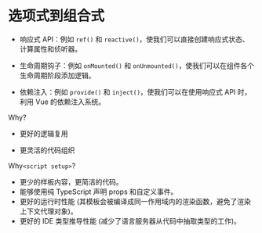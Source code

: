 <style>
  .slidev-layout h1:not(.customTitleRow) {
    margin-bottom: 1rem;
  }
</style>

# 选项式到组合式

- 响应式 API：例如 `ref()` 和 `reactive()`，使我们可以直接创建响应式状态、计算属性和侦听器。

- 生命周期钩子：例如 `onMounted()` 和 `onUnmounted()`，使我们可以在组件各个生命周期阶段添加逻辑。

- 依赖注入：例如 `provide()` 和 `inject()`，使我们可以在使用响应式 API 时，利用 Vue 的依赖注入系统。

<div v-click>

Why?

- 更好的逻辑复用

- 更灵活的代码组织

</div>

<div v-click>

Why`<script setup>`?

- 更少的样板内容，更简洁的代码。
- 能够使用纯 TypeScript 声明 props 和自定义事件。
- 更好的运行时性能 (其模板会被编译成同一作用域内的渲染函数，避免了渲染上下文代理对象)。
- 更好的 IDE 类型推导性能 (减少了语言服务器从代码中抽取类型的工作)。

</div>

<!-- 组合式 API (Composition API) 是一系列 API 的集合，使我们可以使用函数而不是声明选项的方式书写 Vue 组件。它是一个概括性的术语，涵盖了以下方面的 API[^1]：

- 响应式 API：例如 `ref()` 和 `reactive()`，使我们可以直接创建响应式状态、计算属性和侦听器。

- 生命周期钩子：例如 `onMounted()` 和 `onUnmounted()`，使我们可以在组件各个生命周期阶段添加逻辑。

- 依赖注入：例如 `provide()` 和 `inject()`，使我们可以在使用响应式 API 时，利用 Vue 的依赖注入系统。

那么为什么要有组合式 API？—— 1.更好的逻辑复用和2.更灵活的代码组织[^2]

第1点，在 Vue2 中使用 mixins 多了会有这样的痛点：组件中使用了一些方法和变量，但是在文件中找不到它们的声明，于是只能寻着 mixins 一个一个找，费时费力不说，还有可能在定义变量或方法时不经意覆盖了本不该覆盖的属性，而且这样让多个 mixins 隐形耦合在一起，不利于多处复用[^3]

**声明：以下提到的`Vue3`的写法均指使用单文件组件及组合式 API时`<script setup>`语法下的写法**，相比于普通的 `<script>`语法，它具有更多优势：[^4]

- 更少的样板内容，更简洁的代码。
- 能够使用纯 TypeScript 声明 props 和自定义事件。
- 更好的运行时性能 (其模板会被编译成同一作用域内的渲染函数，避免了渲染上下文代理对象)。
- 更好的 IDE 类型推导性能 (减少了语言服务器从代码中抽取类型的工作)。 -->